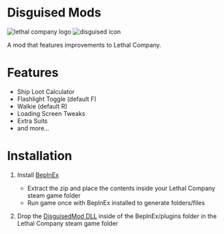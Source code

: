 # Disguised Mods
![lethal company logo](https://tawk.link/637ce062b0d6371309d07b8c/kb/attachments/InodhMEIMa.jpg)
![disguised icon](https://tawk.link/637ce062b0d6371309d07b8c/kb/attachments/jxl26fMNy6.png)

A mod that features improvements to Lethal Company.


# Features
- Ship Loot Calculator
- Flashlight Toggle (default F)
- Walkie (default R)
- Loading Screen Tweaks
- Extra Suits
- and more...


# Installation
1. Install [BepInEx](https://github.com/BepInEx/BepInEx/releases/latest)
    - Extract the zip and place the contents inside your Lethal Company steam game folder
    - Run game once with BepInEx installed to generate folders/files
    
2. Drop the [DisguisedMod DLL](https://github.com/disguised04/LethalCompany/releases/latest/download/DisguisedMod.dll) inside of the BepInEx/plugins folder in the Lethal Company steam game folder
